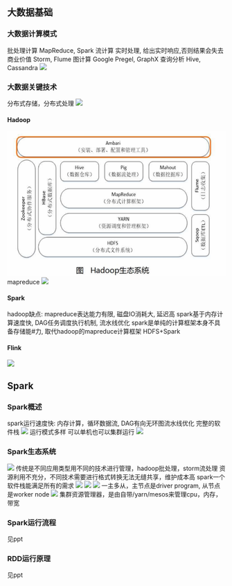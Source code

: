 ## 大数据基础
### 大数据计算模式
批处理计算
MapReduce, Spark
流计算
实时处理, 给出实时响应,否则结果会失去商业价值
Storm, Flume
图计算
Google Pregel, GraphX
查询分析
Hive, Cassandra
![](Pasted%20image%2020240405233324.png)
### 大数据关键技术
分布式存储，分布式处理
![](Pasted%20image%2020240405232823.png)
#### Hadoop
![](Pasted%20image%2020240405233938.png)
mapreduce
![](Pasted%20image%2020240405234408.png)
#### Spark
hadoop缺点: mapreduce表达能力有限, 磁盘IO消耗大, 延迟高
spark基于内存计算速度快, DAG任务调度执行机制, 流水线优化
spark是单纯的计算框架本身不具备存储能#力, 取代hadoop的mapreduce计算框架
HDFS+Spark
#### Flink
![](Pasted%20image%2020240406001503.png)
## Spark
### Spark概述
spark运行速度快: 内存计算，循环数据流, DAG有向无环图流水线优化
完整的软件栈
![](Pasted%20image%2020240406102154.png)
运行模式多样
可以单机也可以集群运行
![](Pasted%20image%2020240406102248.png)
### Spark生态系统
![](Pasted%20image%2020240406103126.png)
传统是不同应用类型用不同的技术进行管理，hadoop批处理，storm流处理
资源利用不充分，不同技术需要进行格式转换无法无缝共享，维护成本高
spark一个软件栈能满足所有的需求
![](Pasted%20image%2020240406103555.png)
![](Pasted%20image%2020240406103946.png)
![](Pasted%20image%2020240406104309.png)
一主多从，主节点是driver program, 从节点是worker node
![](Pasted%20image%2020240406104615.png)
集群资源管理器，是由自带/yarn/mesos来管理cpu，内存，带宽
### Spark运行流程
见ppt
### RDD运行原理
见ppt